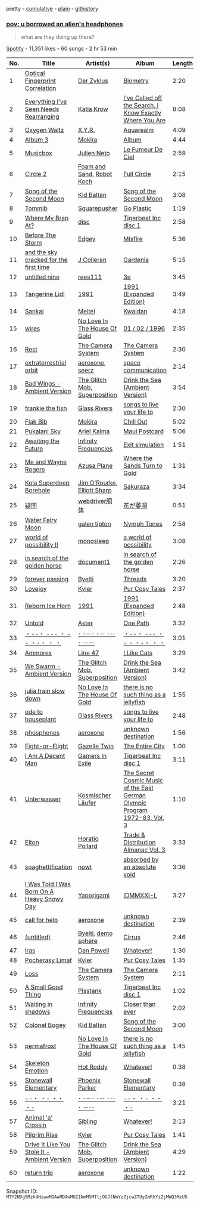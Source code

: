 pretty - [cumulative](/playlists/cumulative/37i9dQZF1DWW9lEco8NkcU.md) - [plain](/playlists/plain/37i9dQZF1DWW9lEco8NkcU) - [githistory](https://github.githistory.xyz/mackorone/spotify-playlist-archive/blob/main/playlists/plain/37i9dQZF1DWW9lEco8NkcU)

### [pov: u borrowed an alien's headphones](https://open.spotify.com/playlist/37i9dQZF1DWW9lEco8NkcU)

> what are they doing up there?

[Spotify](https://open.spotify.com/user/spotify) - 11,351 likes - 60 songs - 2 hr 53 min

| No. | Title | Artist(s) | Album | Length |
|---|---|---|---|---|
| 1 | [Optical Fingerprint Correlation](https://open.spotify.com/track/4zzI44kiZ39QgSM3ZZHJe8) | [Der Zyklus](https://open.spotify.com/artist/3oMzxer7m75NN19ckIWSn8) | [Biometry](https://open.spotify.com/album/2uO6KUfzsYkPungJkiB1Ij) | 2:20 |
| 2 | [Everything I've Seen Needs Rearranging](https://open.spotify.com/track/1YeXGnob9wmikne7THZoJU) | [Katia Krow](https://open.spotify.com/artist/2YykFr6zggCoi2GHZbFlSG) | [I've Called off the Search, I Know Exactly Where You Are](https://open.spotify.com/album/1Gsd8mV3HxMu4uqimgh8yu) | 8:08 |
| 3 | [Oxygen Waltz](https://open.spotify.com/track/1HQxnecMK8hRxIZ5MjlXJh) | [X.Y.R.](https://open.spotify.com/artist/6toHLoCsmqKPjtprSVucxz) | [Aquarealm](https://open.spotify.com/album/2b2NKMGXqjTtRkHQVXjkBS) | 4:09 |
| 4 | [Album 3](https://open.spotify.com/track/7wpKTYDOT1goHKXXHT6fi7) | [Mokira](https://open.spotify.com/artist/3rdStJL3GPEj3S5y8zyvn7) | [Album](https://open.spotify.com/album/0QgxbUQVAa5UN55VCDxdaa) | 4:44 |
| 5 | [Musicbox](https://open.spotify.com/track/1yONlvObY8e2iqm86Dmtuo) | [Julien Neto](https://open.spotify.com/artist/4JVbuk3i6Z5WGR3ar8Wro2) | [Le Fumeur De Ciel](https://open.spotify.com/album/1SwfAtm5Rom8gcgEK8H5Qs) | 2:59 |
| 6 | [Circle 2](https://open.spotify.com/track/3sbEHB3CJcuhMIf1nTBb2R) | [Foam and Sand](https://open.spotify.com/artist/1auVJGxP1B7a0GYbD6G6dd), [Robot Koch](https://open.spotify.com/artist/47V6nyjOrUR98qv6gkYssI) | [Full Circle](https://open.spotify.com/album/6gk3iwAWUaGJXZtLqbjpQI) | 2:15 |
| 7 | [Song of the Second Moon](https://open.spotify.com/track/07Y2a4zGLw0w7prWbZl0uJ) | [Kid Baltan](https://open.spotify.com/artist/2CdUOzuwbij3ZDupKjgzSs) | [Song of the Second Moon](https://open.spotify.com/album/5dBwLiLUoJf84L8awVQVrv) | 3:08 |
| 8 | [Tommib](https://open.spotify.com/track/5bgbePi06Jpajb3CfgEhgJ) | [Squarepusher](https://open.spotify.com/artist/4mtHSXwIHihO6MWNq5Qoko) | [Go Plastic](https://open.spotify.com/album/14DV5JzgIRhtqMMjtO4QOj) | 1:19 |
| 9 | [Where My Brap At?](https://open.spotify.com/track/1N5Qa1qMw2kwvjf3RKHouV) | [disc](https://open.spotify.com/artist/4a9B5A5fVCayFnAnup5thw) | [Tigerbeat Inc disc 1](https://open.spotify.com/album/3ojlAzwrhbB7hsRxrmNNCX) | 2:58 |
| 10 | [Before The Storm](https://open.spotify.com/track/2u2FeoEHbkZ9WbpNpmIbYS) | [Edgey](https://open.spotify.com/artist/3fMJ5l4czmNOzG6jx0xrfV) | [Misfire](https://open.spotify.com/album/4QEGntEsYGnhKv9ajvoJOJ) | 5:36 |
| 11 | [and the sky cracked for the first time](https://open.spotify.com/track/41QEm0bGC4UcMeQroLmuwC) | [J Colleran](https://open.spotify.com/artist/1exFWMKqsPvzFGCt1XmZIb) | [Gardenia](https://open.spotify.com/album/6oRypkWbkpI1FfD6sMqJLl) | 5:15 |
| 12 | [untitled nine](https://open.spotify.com/track/4T5EfAG0xFrKyLLRX26ijT) | [rees111](https://open.spotify.com/artist/4DQAGENt8yDnztCIWkS7hT) | [3e](https://open.spotify.com/album/3C2UcCjHmBUrJh5DwBfiAs) | 3:45 |
| 13 | [Tangerine Lidl](https://open.spotify.com/track/6HVrurnFHNXFKZYcJMW37S) | [1991](https://open.spotify.com/artist/4zvj6YIQxg7KzWo2ubjZNs) | [1991 \(Expanded Edition\)](https://open.spotify.com/album/3BS54fcgGU0qMFtIezcFYE) | 3:49 |
| 14 | [Sankai](https://open.spotify.com/track/6IQoOFscOOZqWTy6Hn6QnC) | [Meitei](https://open.spotify.com/artist/5TS4DIOBGgEE6ysYh7yuii) | [Kwaidan](https://open.spotify.com/album/0COOSP2TWDQQLdLE1HdGlO) | 4:18 |
| 15 | [wires](https://open.spotify.com/track/1vmclJdKKG2ae0MiCTDTan) | [No Love In The House Of Gold](https://open.spotify.com/artist/5gqzWJS2sbYm3zoKFsC38L) | [01 / 02 / 1996](https://open.spotify.com/album/70hZhOpZrDIqzi776yG1EX) | 2:35 |
| 16 | [Rest](https://open.spotify.com/track/3TkousHzxS0sIZ5pzSjYhE) | [The Camera System](https://open.spotify.com/artist/1rU85PMucQXPcWKyu5L6U5) | [The Camera System](https://open.spotify.com/album/4cQFAMNyfivmXqBJm8NhiP) | 2:30 |
| 17 | [extraterrestrial orbit](https://open.spotify.com/track/5WZ3gEgjpmFaVEjoZD6r5L) | [aeroxone](https://open.spotify.com/artist/1RfT7VjWufW7BOVCG3MLOa), [seerz](https://open.spotify.com/artist/2eOoy2ipjoT2BrjPatcHeC) | [space communication](https://open.spotify.com/album/7Ceu9xRo2Dj1Ml5NquM510) | 2:14 |
| 18 | [Bad Wings \- Ambient Version](https://open.spotify.com/track/6JwYQX26HaGrZ2AZQNQs6Q) | [The Glitch Mob](https://open.spotify.com/artist/3a9qv6NLHnsVxJUtKOMHvD), [Superposition](https://open.spotify.com/artist/7B74HjlZ4Kiy6oKndiiRqL) | [Drink the Sea \(Ambient Version\)](https://open.spotify.com/album/1gHeBH5qZs2OGKfp0eGjjM) | 3:54 |
| 19 | [frankie the fish](https://open.spotify.com/track/0TPjyLshWX2dZ40OnaEceN) | [Glass Rivers](https://open.spotify.com/artist/5qQvSeMMwzvjZlw1pqmAC6) | [songs to live your life to](https://open.spotify.com/album/2v0p9MioK7YT1jIwQivVe1) | 2:30 |
| 20 | [Flak Bib](https://open.spotify.com/track/5pbcc4LJ1jDHjjmQVsUnuc) | [Mokira](https://open.spotify.com/artist/3rdStJL3GPEj3S5y8zyvn7) | [Chill Out](https://open.spotify.com/album/6whOrMCaRQmUiJ8DggfT6U) | 5:02 |
| 21 | [Pukalani Sky](https://open.spotify.com/track/0zwmL5OHXfIAywMSSvcoKx) | [Ariel Kalma](https://open.spotify.com/artist/1XDHnXR3sd1pGoc7vqUtBq) | [Maui Postcard](https://open.spotify.com/album/2EP2UgdLJclXGMc9H6Qiuz) | 5:06 |
| 22 | [Awaiting the Future](https://open.spotify.com/track/2gpzRMcNb8HqVnzSz4WPsr) | [Infinity Frequencies](https://open.spotify.com/artist/6XcJCz7dqlBOyZ0b57SyQp) | [Exit simulation](https://open.spotify.com/album/4zUa2DNiTxWo4lzVMwF6LZ) | 1:51 |
| 23 | [Me and Wayne Rogers](https://open.spotify.com/track/4hv71vgTltTUMqlaaTr3Lz) | [Azusa Plane](https://open.spotify.com/artist/1exN8SH7Aw6NLkjgFGAncB) | [Where the Sands Turn to Gold](https://open.spotify.com/album/4v867iqLmmDXh3gvmhwmeA) | 1:31 |
| 24 | [Kola Superdeep Borehole](https://open.spotify.com/track/4hQMZNO2nuQJUtSAolZg2p) | [Jim O'Rourke](https://open.spotify.com/artist/46urSPEzIrRVqKqciwOq2f), [Elliott Sharp](https://open.spotify.com/artist/17PS6mukckWnUN4DwilBBs) | [Sakuraza](https://open.spotify.com/album/75nKCPFv0OkSZIFKrGzd61) | 3:34 |
| 25 | [疑問](https://open.spotify.com/track/3Y7FLrPq4Pax1H8WALHqp9) | [webdriver胴体](https://open.spotify.com/artist/1BRyH0SgZNPmfaPZl8hdPk) | [花が萎凋](https://open.spotify.com/album/4ptVntox896NN5eiFXjocg) | 0:51 |
| 26 | [Water Fairy Moon](https://open.spotify.com/track/2XKiW8QkcpWExtzFP6uba5) | [galen tipton](https://open.spotify.com/artist/4yk43MhqPWsrrzoRyoMZhv) | [Nymph Tones](https://open.spotify.com/album/5vEMPjJgxW0rb2Z52FRdhK) | 2:58 |
| 27 | [world of possibility II](https://open.spotify.com/track/5VukoXwwSyvt0kY2Cf2HaT) | [monosleep](https://open.spotify.com/artist/2rHHKIugCALDXcAaYryNCt) | [a world of possibility](https://open.spotify.com/album/6w6EdQV1km9T25x209Q4sx) | 3:08 |
| 28 | [in search of the golden horse](https://open.spotify.com/track/7wtgh498OV8HG3TXgRDy3F) | [document1](https://open.spotify.com/artist/7uI1OrKEj7NyJVZjqlEG0P) | [in search of the golden horse](https://open.spotify.com/album/1rTOAm2qzJP32quoeCMqOC) | 2:26 |
| 29 | [forever passing](https://open.spotify.com/track/42iqOnsQRXY8cAFyP8mpep) | [Byelti](https://open.spotify.com/artist/6bdFkBtj91aLGfeMzRzXOQ) | [Threads](https://open.spotify.com/album/47mzmxt5k3rXC2Jz2Dj5pU) | 3:20 |
| 30 | [Lovejoy](https://open.spotify.com/track/1nZARe7MuRKn3G7HyKN6pJ) | [Kyler](https://open.spotify.com/artist/1CgrV85eyFoPFLr3rQbt6g) | [Pur Cosy Tales](https://open.spotify.com/album/1zlKJ0b68J7ng6marNz5VW) | 2:37 |
| 31 | [Reborn Ice Horn](https://open.spotify.com/track/6hcioRynewaaMTpqvVaok8) | [1991](https://open.spotify.com/artist/4zvj6YIQxg7KzWo2ubjZNs) | [1991 \(Expanded Edition\)](https://open.spotify.com/album/3BS54fcgGU0qMFtIezcFYE) | 2:48 |
| 32 | [Untold](https://open.spotify.com/track/1RbRF5lPKVSwFWV1RGe9MN) | [Aster](https://open.spotify.com/artist/1ie4JpANX38QqUcnNRht7e) | [One Path](https://open.spotify.com/album/0LcPF7MaRplUP7N37LrEUo) | 3:32 |
| 33 | [・\-\-・ \-\-\- ・ \- \- ・\-・ ・ ・](https://open.spotify.com/track/0koh0Teu96qurTHhNFDQR3) | [･ ･－･ ･－ ･･･ ･ －･･](https://open.spotify.com/artist/0EUOiLsLpv9g7H9YCzUnBS) | [・\-\-・ \-\-\- ・ \- \- ・\-・ ・ ・](https://open.spotify.com/album/7ab275pvaiAeAGhU5YazJG) | 3:01 |
| 34 | [Ammorex](https://open.spotify.com/track/66fs8JhADO646CdkfaipIE) | [Line 47](https://open.spotify.com/artist/7qefxZPpoAn9L0RzJja29z) | [I Like Cats](https://open.spotify.com/album/3EfJCJt2tRtQx0yrFMitlQ) | 3:29 |
| 35 | [We Swarm \- Ambient Version](https://open.spotify.com/track/4sRHMdHWVgKcQmRZzmwGMA) | [The Glitch Mob](https://open.spotify.com/artist/3a9qv6NLHnsVxJUtKOMHvD), [Superposition](https://open.spotify.com/artist/7B74HjlZ4Kiy6oKndiiRqL) | [Drink the Sea \(Ambient Version\)](https://open.spotify.com/album/1gHeBH5qZs2OGKfp0eGjjM) | 3:42 |
| 36 | [julia train slow down](https://open.spotify.com/track/7augc1ZVQvNRHJRjjtYU53) | [No Love In The House Of Gold](https://open.spotify.com/artist/5gqzWJS2sbYm3zoKFsC38L) | [there is no such thing as a jellyfish](https://open.spotify.com/album/0mRUcNL02378si53jjOeUV) | 1:55 |
| 37 | [ode to houseplant](https://open.spotify.com/track/5M819M38P2Z85ntS1iEVCG) | [Glass Rivers](https://open.spotify.com/artist/5qQvSeMMwzvjZlw1pqmAC6) | [songs to live your life to](https://open.spotify.com/album/2v0p9MioK7YT1jIwQivVe1) | 2:48 |
| 38 | [phosphenes](https://open.spotify.com/track/4AmFRDWTlp4xRRFONYV1xy) | [aeroxone](https://open.spotify.com/artist/1RfT7VjWufW7BOVCG3MLOa) | [unknown destination](https://open.spotify.com/album/4TntYRd05wSHWg1q2MnCgB) | 1:56 |
| 39 | [Fight\-or\-Flight](https://open.spotify.com/track/0Sq5Zef1vc81suJNuPkZPF) | [Gazelle Twin](https://open.spotify.com/artist/0O9n1swkbCd1KqV2QrSVHl) | [The Entire City](https://open.spotify.com/album/43D95bqqCiwSPZNG6QjtZ8) | 1:00 |
| 40 | [I Am A Decent Man](https://open.spotify.com/track/6s7FfdgxJHflFAu4RYBrNA) | [Gamers In Exile](https://open.spotify.com/artist/172ox6jADAYSGQstSEW7ap) | [Tigerbeat Inc disc 1](https://open.spotify.com/album/3ojlAzwrhbB7hsRxrmNNCX) | 3:11 |
| 41 | [Unterwasser](https://open.spotify.com/track/0QE1nn67EOtI8torT05FoL) | [Kosmischer Läufer](https://open.spotify.com/artist/4ZRufjj25YMXohtTIlg44B) | [The Secret Cosmic Music of the East German Olympic Program 1972\-83, Vol\. 3](https://open.spotify.com/album/4ZAtlPjTyeQeptFlp38oez) | 1:10 |
| 42 | [Elton](https://open.spotify.com/track/0uNuTlq0XzBWfL0l3nkhFO) | [Horatio Pollard](https://open.spotify.com/artist/10WwJv9V8m2Gc2zUgWuiZZ) | [Trade & Distribution Almanac Vol\. 3](https://open.spotify.com/album/5WbHAkJWmXSU3r80MpYiJk) | 3:33 |
| 43 | [spaghettification](https://open.spotify.com/track/2mfy0lcx1gCVYSlqhyCbkB) | [nowt](https://open.spotify.com/artist/3rJ3JaEwzwefdZMinCtdPI) | [absorbed by an absolute void](https://open.spotify.com/album/4UWkmWiTanSmJvBLggDF9b) | 3:36 |
| 44 | [I Was Told I Was Born On A Heavy Snowy Day](https://open.spotify.com/track/0RLuH4T3WQu7HUuvC2cNqu) | [Yaporigami](https://open.spotify.com/artist/5DxZjU23hReTnAfEJ8d0et) | [IDMMXXI\-L](https://open.spotify.com/album/4J0ftD43dFnprR8DQqZwSP) | 3:27 |
| 45 | [call for help](https://open.spotify.com/track/5rEXGfLyQDfmIy6PuDiIhW) | [aeroxone](https://open.spotify.com/artist/1RfT7VjWufW7BOVCG3MLOa) | [unknown destination](https://open.spotify.com/album/4TntYRd05wSHWg1q2MnCgB) | 2:39 |
| 46 | [\(untitled\)](https://open.spotify.com/track/5Rn2HBVS6emRbbhOXgYUEi) | [Byelti](https://open.spotify.com/artist/6bdFkBtj91aLGfeMzRzXOQ), [demo sphere](https://open.spotify.com/artist/4austkFDBkQqxEUpnYnveI) | [Cirrus](https://open.spotify.com/album/6BDNBMYOVxBQVb3mgx18DT) | 2:46 |
| 47 | [Iras](https://open.spotify.com/track/3idZRWEfhZPs2q58HFkyS0) | [Dan Powell](https://open.spotify.com/artist/6OgSVPoKPr2ajRadbdS9UY) | [Whatever!](https://open.spotify.com/album/2lQbrqbGqncgxheHek69pO) | 1:30 |
| 48 | [Pocherasy Limaf](https://open.spotify.com/track/1VHp9nGWHzha1cgPtew7Rx) | [Kyler](https://open.spotify.com/artist/1CgrV85eyFoPFLr3rQbt6g) | [Pur Cosy Tales](https://open.spotify.com/album/1zlKJ0b68J7ng6marNz5VW) | 1:35 |
| 49 | [Loss](https://open.spotify.com/track/0b7Eu5l20kNKKSpKJ3ZJv9) | [The Camera System](https://open.spotify.com/artist/1rU85PMucQXPcWKyu5L6U5) | [The Camera System](https://open.spotify.com/album/4cQFAMNyfivmXqBJm8NhiP) | 2:11 |
| 50 | [A Small Good Thing](https://open.spotify.com/track/7DBbI09sbeAjqowvuodV8l) | [Pisstank](https://open.spotify.com/artist/123gAmsaSN7bjDCSYKCcsk) | [Tigerbeat Inc disc 1](https://open.spotify.com/album/3ojlAzwrhbB7hsRxrmNNCX) | 1:02 |
| 51 | [Waiting in shadows](https://open.spotify.com/track/0h41LAkIIxgV9d1tUvpday) | [Infinity Frequencies](https://open.spotify.com/artist/6XcJCz7dqlBOyZ0b57SyQp) | [Closer than ever](https://open.spotify.com/album/0pbsNfhs6ha5ff0mUD03Mg) | 2:02 |
| 52 | [Colonel Bogey](https://open.spotify.com/track/52Bcd2F0Su27o4vVMf7jDl) | [Kid Baltan](https://open.spotify.com/artist/2CdUOzuwbij3ZDupKjgzSs) | [Song of the Second Moon](https://open.spotify.com/album/5dBwLiLUoJf84L8awVQVrv) | 3:00 |
| 53 | [permafrost](https://open.spotify.com/track/7uJRKFsuCrurLTDbEgTf2y) | [No Love In The House Of Gold](https://open.spotify.com/artist/5gqzWJS2sbYm3zoKFsC38L) | [there is no such thing as a jellyfish](https://open.spotify.com/album/0mRUcNL02378si53jjOeUV) | 1:45 |
| 54 | [Skeleton Emotion](https://open.spotify.com/track/6Gi8L70DQDOyyV5RhSPHIG) | [Hot Roddy](https://open.spotify.com/artist/6jKjendLFABd2rOSH6DFkm) | [Whatever!](https://open.spotify.com/album/2lQbrqbGqncgxheHek69pO) | 0:38 |
| 55 | [Stonewall Elementary](https://open.spotify.com/track/4j6sgxjuTjNKpJCnAMM8ZC) | [Phoenix Parker](https://open.spotify.com/artist/0KRwDAEKBrZHtQy91LAoxb) | [Stonewall Elementary](https://open.spotify.com/album/7Gjx0jeCfUmCjgP7Zh5Gqq) | 0:38 |
| 56 | [\-\-・ ・\- ・・ ・\-](https://open.spotify.com/track/1WPw0fZaTAZ0jOwWXix78d) | [･ ･－･ ･－ ･･･ ･ －･･](https://open.spotify.com/artist/0EUOiLsLpv9g7H9YCzUnBS) | [\-\-・ ・\- ・・ ・\-](https://open.spotify.com/album/0eYShurLiGnxFfIY9cIdRM) | 3:21 |
| 57 | [Animal 'a' Crossin](https://open.spotify.com/track/5EkGwyi4Ew1H5qSCT0oqjG) | [Sibling](https://open.spotify.com/artist/4TFHiMwP0MPttqzI3FWecD) | [Whatever!](https://open.spotify.com/album/2lQbrqbGqncgxheHek69pO) | 2:13 |
| 58 | [Pilgrim Rise](https://open.spotify.com/track/4CCa2mGbuWkFQhMmnlNlaa) | [Kyler](https://open.spotify.com/artist/1CgrV85eyFoPFLr3rQbt6g) | [Pur Cosy Tales](https://open.spotify.com/album/1zlKJ0b68J7ng6marNz5VW) | 1:41 |
| 59 | [Drive It Like You Stole It \- Ambient Version](https://open.spotify.com/track/3WMTRr53rc5rsSQ3Qaefam) | [The Glitch Mob](https://open.spotify.com/artist/3a9qv6NLHnsVxJUtKOMHvD), [Superposition](https://open.spotify.com/artist/7B74HjlZ4Kiy6oKndiiRqL) | [Drink the Sea \(Ambient Version\)](https://open.spotify.com/album/1gHeBH5qZs2OGKfp0eGjjM) | 4:29 |
| 60 | [return trip](https://open.spotify.com/track/6R7LCiocE6XsF4bmD6cnkz) | [aeroxone](https://open.spotify.com/artist/1RfT7VjWufW7BOVCG3MLOa) | [unknown destination](https://open.spotify.com/album/4TntYRd05wSHWg1q2MnCgB) | 1:22 |

Snapshot ID: `MTY2NDg5Mzk4NiwwMDAwMDAwMGI1NmM5MTljOGJlNmYzZjcwZTUyZmRhYzZjMWQ3MzU5`
